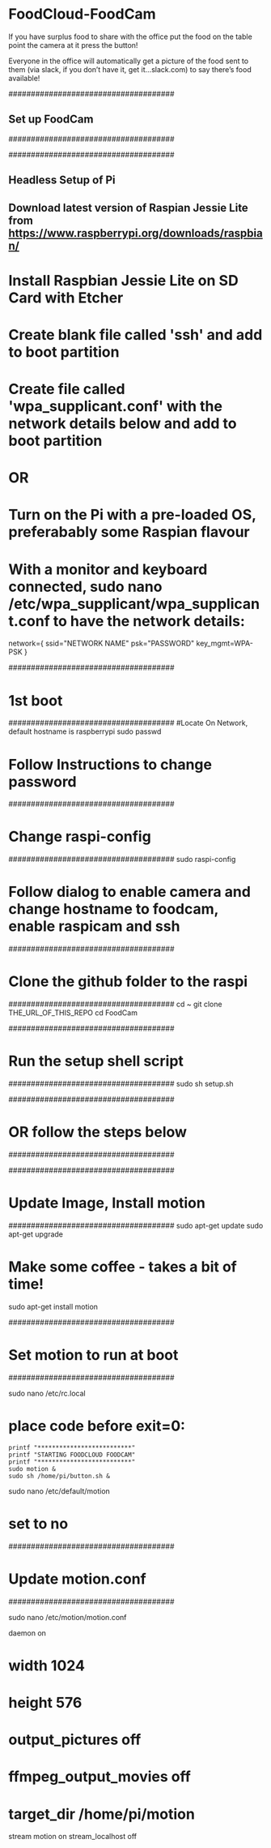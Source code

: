 # FoodCloud-FoodCam

If you have surplus food to share with the office
put the food on the table
point the camera at it
press the button!

Everyone in the office will automatically get a picture of the food sent to them (via slack, if you don’t have it, get it…slack.com) to say there’s food available!


#####################################
## Set up FoodCam
#####################################

#####################################
## Headless Setup of Pi
## Download latest version of Raspian Jessie Lite from https://www.raspberrypi.org/downloads/raspbian/
# Install Raspbian Jessie Lite on SD Card with Etcher

# Create blank file called 'ssh' and add to boot partition
# Create file called 'wpa_supplicant.conf' with the network details below and add to boot partition
# OR
# Turn on the Pi with a pre-loaded OS, preferabably some Raspian flavour
# With a monitor and keyboard connected, sudo nano /etc/wpa_supplicant/wpa_supplicant.conf to have the network details:


network={
ssid="NETWORK NAME"
psk="PASSWORD"
key_mgmt=WPA-PSK
}



#####################################
# 1st boot
#####################################
#Locate On Network, default hostname is raspberrypi
sudo passwd
# Follow Instructions to change password

#####################################
# Change raspi-config 
#####################################
sudo raspi-config
# Follow dialog to enable camera and change hostname to foodcam, enable raspicam and ssh

#####################################
# Clone the github folder to the raspi
#####################################
cd ~
git clone THE_URL_OF_THIS_REPO
cd FoodCam


#####################################
# Run the setup shell script
#####################################
sudo sh setup.sh


#####################################
# OR follow the steps below
#####################################


#####################################
# Update Image, Install motion
#####################################
sudo apt-get update
sudo apt-get upgrade
# Make some coffee - takes a bit of time!
sudo apt-get install motion


#####################################
# Set motion to run at boot
#####################################

sudo nano /etc/rc.local
# place code before exit=0:
    printf "**************************"
    printf "STARTING FOODCLOUD FOODCAM"
    printf "**************************"
    sudo motion &
    sudo sh /home/pi/button.sh &

sudo nano /etc/default/motion
# set to no

#####################################
# Update motion.conf
#####################################

sudo nano /etc/motion/motion.conf

daemon on

# width 1024
# height 576

# output_pictures off
# ffmpeg_output_movies off

# target_dir /home/pi/motion

stream motion on
stream_localhost off
